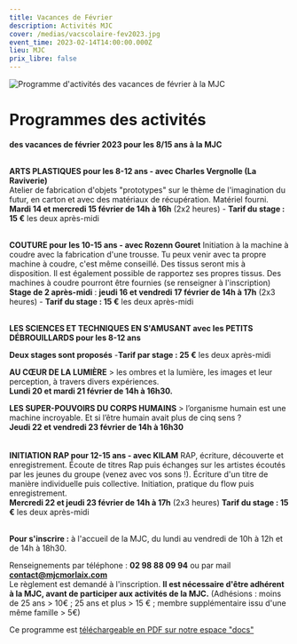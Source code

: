 ```yaml
---
title: Vacances de Février
description: Activités MJC
cover: /medias/vacscolaire-fev2023.jpg
event_time: 2023-02-14T14:00:00.000Z
lieu: MJC
prix_libre: false
---
```

![ Programme d'activités des vacances de février à la MJC](/medias/vacscolaire-fev2023.jpg " Programme d'activités des vacances de février à la MJC")

# **Programmes des activités**

 **des vacances de février 2023 pour les 8/15 ans à la MJC**

\
**ARTS PLASTIQUES pour les 8-12 ans - avec Charles Vergnolle (La Raviverie)**\
Atelier de fabrication d'objets "prototypes" sur le thème de l'imagination du futur, en  carton et avec des matériaux de récupération. Matériel fourni.\
**Mardi 14 et mercredi 15 février de 14h à 16h** (2x2 heures) - **Tarif du stage : 15 €** les deux après-midi

\
**COUTURE pour les 10-15 ans -  avec Rozenn Gouret**
Initiation à la machine à coudre avec la fabrication d'une trousse. Tu peux venir avec ta propre machine à coudre, c'est même conseillé. Des tissus seront mis à disposition. Il est également possible de rapportez ses propres tissus. Des machines à coudre pourront être fournies (se renseigner à l'inscription)\
**Stage de 2 après-midi** : **jeudi 16 et vendredi 17 février de 14h à 17h** (2x3 heures) - **Tarif du stage : 15 €** les deux après-midi

\
**LES SCIENCES ET TECHNIQUES EN S'AMUSANT avec les PETITS DÉBROUILLARDS pour les 8-12 ans**

**Deux stages sont proposés** -**Tarif par stage : 25 €** les deux après-midi

**AU CŒUR DE LA LUMIÈRE** > les ombres et la lumière, les images et leur perception, à travers divers expériences.\
**Lundi 20 et mardi 21 février de 14h à 16h30.**

**LES SUPER-POUVOIRS DU CORPS HUMAINS** > l’organisme humain est une machine incroyable. Et si l’être humain avait plus de cinq sens ?  \
**Jeudi 22 et vendredi 23 février de 14h à 16h30**\
\
\
**INITIATION RAP pour 12-15 ans - avec KILAM**
RAP, écriture, découverte et enregistrement. Écoute de titres Rap puis échanges sur les artistes écoutés par les jeunes du groupe (venez avec vos sons !). Écriture d'un titre de manière individuelle puis collective. Initiation, pratique du flow puis enregistrement.
\
**Mercredi 22 et jeudi 23 février de 14h à 17h** (2x3 heures)
**Tarif du stage : 15 €** les deux après-midi

\
**Pour s'inscrire :** à l'accueil de la MJC, du lundi au vendredi de 10h à 12h et de 14h à 18h30.

Renseignements par téléphone : **02 98 88 09 94** ou par mail **contact@mjcmorlaix.com**
\
Le règlement est demandé à l'inscription.
**Il est nécessaire d'être adhérent à la MJC, avant de participer aux activités de la MJC.**
(Adhésions : moins de 25 ans  > 10€ ; 25 ans et plus > 15 € ; membre supplémentaire issu d'une même famille > 5€)

Ce programme est [téléchargeable en PDF sur notre espace "docs"](https://www.mjcmorlaix.com/documents/)